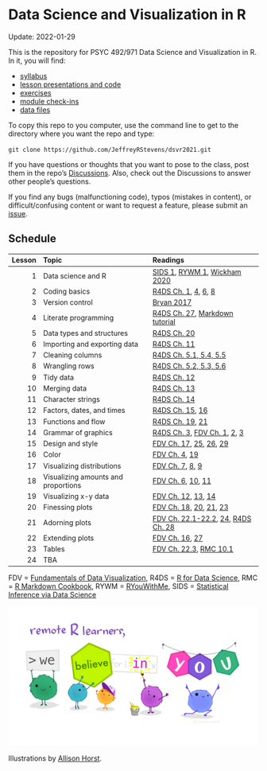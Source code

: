 
# Data Science and Visualization in R

Update: 2022-01-29

This is the repository for PSYC 492/971 Data Science and Visualization
in R. In it, you will find:

-   [syllabus](https://github.com/JeffreyRStevens/dsvr2021/blob/main/docs/syllabus.pdf)
-   [lesson presentations and
    code](https://github.com/JeffreyRStevens/dsvr2021/tree/main/docs/lessons)
-   [exercises](https://github.com/JeffreyRStevens/dsvr2021/tree/main/inst/tutorials)
-   [module
    check-ins](https://github.com/JeffreyRStevens/dsvr2021/tree/main/docs/checkins)
-   [data
    files](https://github.com/JeffreyRStevens/dsvr2021/tree/main/data)

To copy this repo to you computer, use the command line to get to the
directory where you want the repo and type:

`git clone https://github.com/JeffreyRStevens/dsvr2021.git`

If you have questions or thoughts that you want to pose to the class,
post them in the repo’s
[Discussions](https://github.com/JeffreyRStevens/dsvr2021/discussions).
Also, check out the Discussions to answer other people’s questions.

If you find any bugs (malfunctioning code), typos (mistakes in content),
or difficult/confusing content or want to request a feature, please
submit an [issue](https://github.com/JeffreyRStevens/dsvr2021/issues).

## Schedule

| Lesson | Topic                               | Readings                                                                                                                                                                                                                                                        |
|-------:|:------------------------------------|:----------------------------------------------------------------------------------------------------------------------------------------------------------------------------------------------------------------------------------------------------------------|
|      1 | Data science and R                  | [SIDS 1](https://moderndive.netlify.app/1-getting-started.html), [RYWM 1](https://rladiessydney.org/courses/ryouwithme/01-basicbasics-1/), [Wickham 2020](https://tidyverse.tidyverse.org/articles/manifesto.html)                                              |
|      2 | Coding basics                       | [R4DS Ch. 1](https://r4ds.had.co.nz/introduction.html), [4](https://r4ds.had.co.nz/workflow-basics.html), [6](https://r4ds.had.co.nz/workflow-scripts.html), [8](https://r4ds.had.co.nz/workflow-projects.html)                                                 |
|      3 | Version control                     | [Bryan 2017](https://doi.org/10.7287/peerj.preprints.3159v2)                                                                                                                                                                                                    |
|      4 | Literate programming                | [R4DS Ch. 27](https://r4ds.had.co.nz/r-markdown.html), [Markdown tutorial](https://commonmark.org/help/tutorial/)                                                                                                                                               |
|      5 | Data types and structures           | [R4DS Ch. 20](https://r4ds.had.co.nz/vectors.html)                                                                                                                                                                                                              |
|      6 | Importing and exporting data        | [R4DS Ch. 11](https://r4ds.had.co.nz/data-import.html)                                                                                                                                                                                                          |
|      7 | Cleaning columns                    | [R4DS Ch. 5.1, 5.4, 5.5](https://r4ds.had.co.nz/transform.html)                                                                                                                                                                                                 |
|      8 | Wrangling rows                      | [R4DS Ch. 5.2, 5.3, 5.6](https://r4ds.had.co.nz/transform.html)                                                                                                                                                                                                 |
|      9 | Tidy data                           | [R4DS Ch. 12](https://r4ds.had.co.nz/tidy-data.html)                                                                                                                                                                                                            |
|     10 | Merging data                        | [R4DS Ch. 13](https://r4ds.had.co.nz/relational-data.html)                                                                                                                                                                                                      |
|     11 | Character strings                   | [R4DS Ch. 14](https://r4ds.had.co.nz/strings.html)                                                                                                                                                                                                              |
|     12 | Factors, dates, and times           | [R4DS Ch. 15](https://r4ds.had.co.nz/factors.html), [16](https://r4ds.had.co.nz/dates-and-times.html)                                                                                                                                                           |
|     13 | Functions and flow                  | [R4DS Ch. 19](https://r4ds.had.co.nz/functions.html), [21](https://r4ds.had.co.nz/iteration.html)                                                                                                                                                               |
|     14 | Grammar of graphics                 | [R4DS Ch. 3](https://r4ds.had.co.nz/data-visualisation.html), [FDV Ch. 1](https://clauswilke.com/dataviz/introduction.html), [2](https://clauswilke.com/dataviz/aesthetic-mapping.html), [3](https://clauswilke.com/dataviz/coordinate-systems-axes.html)       |
|     15 | Design and style                    | [FDV Ch. 17](https://clauswilke.com/dataviz/proportional-ink.html), [25](https://clauswilke.com/dataviz/avoid-line-drawings.html), [26](https://clauswilke.com/dataviz/no-3d.html), [29](https://clauswilke.com/dataviz/telling-a-story.html)                   |
|     16 | Color                               | [FDV Ch. 4](https://clauswilke.com/dataviz/color-basics.html), [19](https://clauswilke.com/dataviz/color-pitfalls.html)                                                                                                                                         |
|     17 | Visualizing distributions           | [FDV Ch. 7](https://clauswilke.com/dataviz/histograms-density-plots.html), [8](https://clauswilke.com/dataviz/ecdf-qq.html), [9](https://clauswilke.com/dataviz/boxplots-violins.html)                                                                          |
|     18 | Visualizing amounts and proportions | [FDV Ch. 6](https://clauswilke.com/dataviz/visualizing-amounts.html), [10](https://clauswilke.com/dataviz/visualizing-proportions.html), [11](https://clauswilke.com/dataviz/nested-proportions.html)                                                           |
|     19 | Visualizing x-y data                | [FDV Ch. 12](https://clauswilke.com/dataviz/visualizing-associations.html), [13](https://clauswilke.com/dataviz/time-series.html), [14](https://clauswilke.com/dataviz/visualizing-trends.html)                                                                 |
|     20 | Finessing plots                     | [FDV Ch. 18](https://clauswilke.com/dataviz/overlapping-points.html), [20](https://clauswilke.com/dataviz/redundant-coding.html), [21](https://clauswilke.com/dataviz/multi-panel-figures.html), [23](https://clauswilke.com/dataviz/balance-data-context.html) |
|     21 | Adorning plots                      | [FDV Ch. 22.1-22.2](https://clauswilke.com/dataviz/figure-titles-captions.html), [24](https://clauswilke.com/dataviz/small-axis-labels.html), [R4DS Ch. 28](https://r4ds.had.co.nz/graphics-for-communication.html)                                             |
|     22 | Extending plots                     | [FDV Ch. 16](https://clauswilke.com/dataviz/visualizing-uncertainty.html), [27](https://clauswilke.com/dataviz/image-file-formats.html)                                                                                                                         |
|     23 | Tables                              | [FDV Ch. 22.3](https://clauswilke.com/dataviz/figure-titles-captions.html#tables), [RMC 10.1](https://bookdown.org/yihui/rmarkdown-cookbook/kable.html)                                                                                                         |
|     24 | TBA                                 |                                                                                                                                                                                                                                                                 |

FDV = [Fundamentals of Data
Visualization](https://clauswilke.com/dataviz), R4DS = [R for Data
Science](https://r4ds.had.co.nz/), RMC = [R Markdown
Cookbook](https://bookdown.org/yihui/rmarkdown-cookbook), RYWM =
[RYouWithMe](https://rladiessydney.org/courses/ryouwithme/), SIDS =
[Statistical Inference via Data
Science](https://moderndive.netlify.app/)

![](figures/monster_support_allisonhorst.jpg)

Illustrations by [Allison Horst](https://www.allisonhorst.com/).
